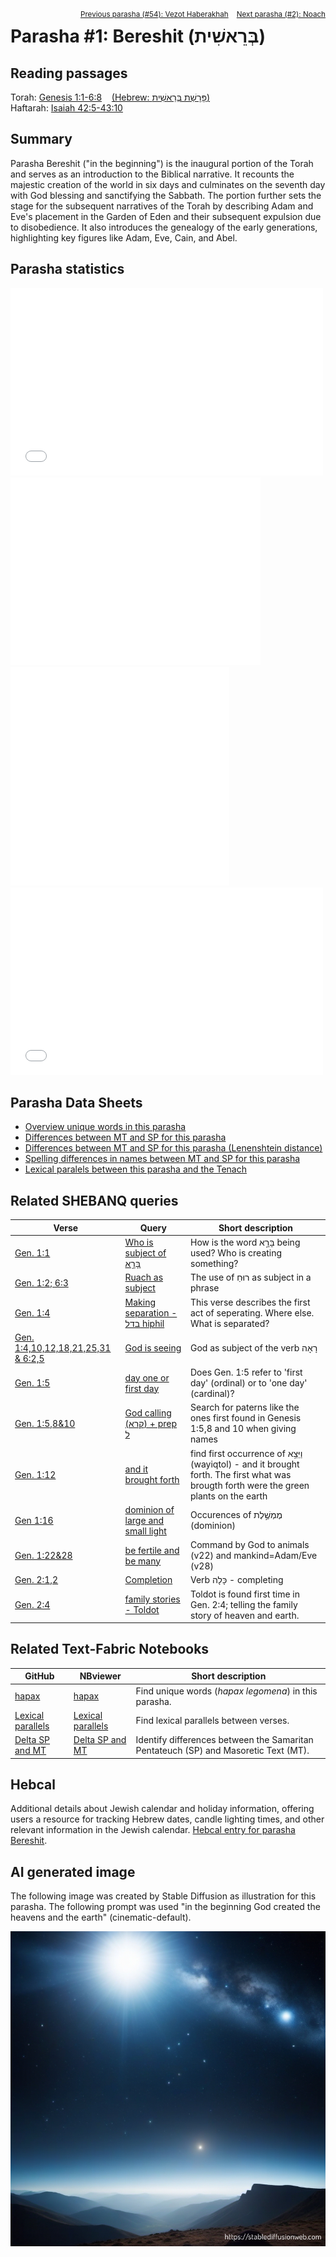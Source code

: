 
<span style="float: right;"><sup> <a href="../54%20-%20Vezot%20Haberakhah">Previous parasha (#54): Vezot Haberakhah</a> &nbsp;&nbsp; <a href="../02%20-%20Noach">Next parasha (#2): Noach</a></sup></span>
# Parasha&nbsp;#1: Bereshit (בְּרֵאשִׁית) <a name="start"></a> 
## Reading passages

Torah: <a href="https://www.stepbible.org/?q=version=NASB2020|reference=Gen.1:1-6:8&options=HNVUG" target="_blank">Genesis 1:1-6:8</a> &nbsp;&nbsp; <a href="https://tikkun.io/#/p/bereshit" target="_blank">(Hebrew: פָּרָשַׁת בְּרֵאשִׁית)</a><br>
Haftarah: <a href="https://www.stepbible.org/?q=version=NASB2020|reference=Isa.42:5-43:10&options=HNVUG" target="_blank">Isaiah 42:5-43:10</a>

## Summary

Parasha Bereshit ("in the beginning") is the inaugural portion of the Torah and serves as an introduction to the Biblical narrative. It recounts the majestic creation of the world in six days and culminates on the seventh day with God blessing and sanctifying the Sabbath. The portion further sets the stage for the subsequent narratives of the Torah by describing Adam and Eve's placement in the Garden of Eden and their subsequent expulsion due to disobedience. It also introduces the genealogy of the early generations, highlighting key figures like Adam, Eve, Cain, and Abel.

## Parasha statistics

<iframe src="term_frequency.html" height=300 width=500 style="border: none;" title="Parasha top terms"></iframe>
<iframe src="phrase_functions.html" height=300 width=400 style="border: none;" title="Parasha phrase function distribution"></iframe>
<iframe src="speech_vs_narrative_ratio.html" height=350 width=350 style="border: none;" title="Speech versus naration ratio"></iframe>
<iframe src="verb_forms_distribution.html" height=300 width=500 style="border: none;" title="Verb form distrbution"></iframe>

## Parasha Data Sheets

<ul><li><a href="https://tonyjurg.github.io/Parashot/WeeklyParasha/01%20-%20Bereshit/hapax_legomena(Bereshit).html" target="_blank">Overview unique words in this parasha</a>
</li><li><a href="https://tonyjurg.github.io/Parashot/WeeklyParasha/01%20-%20Bereshit/differences_MT_SP(Bereshit).html" target="_blank">Differences between MT and SP for this parasha</a>
</li><li><a href="https://tonyjurg.github.io/Parashot/WeeklyParasha/01%20-%20Bereshit/levenshtein_differences_MT_SP(Bereshit).html" target="_blank">Differences between MT and SP for this parasha (Lenenshtein distance)</a>
</li><li><a href="https://tonyjurg.github.io/Parashot/WeeklyParasha/01%20-%20Bereshit/spelling_differences_SP_MT(Bereshit).html" target="_blank">Spelling differences in names between MT and SP for this parasha</a>
</li><li><a href="https://tonyjurg.github.io/Parashot/WeeklyParasha/01%20-%20Bereshit/lexical_parallels(Bereshit).html" target="_blank">Lexical paralels between this parasha and the Tenach</a>
</li></ul>

## Related SHEBANQ queries

Verse | Query | Short description
--- | --- | ---
<a href="https://www.stepbible.org/?q=version=NASB2020\|reference=Gen.1:1&options=HNVUG" target="_blank">Gen. 1:1</a> | <a href="https://shebanq.ancient-data.org/hebrew/text?iid=6282&version=2021&page=1&mr=r&qw=q" target="_blank">Who is subject of בָּרָ֣א</a> | How is the word בָּרָ֣א being used? Who is creating something?
<a href="https://www.stepbible.org/?q=version=NASB2020\|reference=Gen.1:2;6:3&options=HNVUG" target="_blank">Gen. 1:2; 6:3</a> | <a href="https://shebanq.ancient-data.org/hebrew/text?iid=6312	&version=2021&page=1&mr=r&qw=q" target="_blank">Ruach as subject</a> | The use of רוּחַ as subject in a phrase
<a href="https://www.stepbible.org/?q=version=NASB2020\|reference=Gen.1:4&options=HNVUG" target="_blank">Gen. 1:4</a> | <a href="https://shebanq.ancient-data.org/hebrew/text?iid=6299&version=2021&page=1&mr=r&qw=q" target="_blank">Making separation - בדל hiphil</a> | This verse describes the first act of seperating. Where else. What is separated?
<a href="https://www.stepbible.org/?q=version=NASB2020\|reference=Gen.1:4,10,12,18,21,25,31;6:2,5&options=HNVUG" target="_blank">Gen. 1:4,10,12,18,21,25,31 & 6:2,5</a> | <a href="https://shebanq.ancient-data.org/hebrew/text?iid=6283	&version=2021&page=1&mr=r&qw=q" target="_blank">God is seeing</a> | God as subject of the verb רָאָה
<a href="https://www.stepbible.org/?q=version=NASB2020\|reference=Gen.1:5&options=HNVUG" target="_blank">Gen. 1:5</a> | <a href="https://shebanq.ancient-data.org/hebrew/text?iid=6281&version=2021&page=1&mr=r&qw=q" target="_blank">day one or first day</a> | Does Gen. 1:5 refer to 'first day' (ordinal) or to 'one day' (cardinal)?
<a href="https://www.stepbible.org/?q=version=NASB2020\|reference=Gen.1:5,8,10&options=HNVUG" target="_blank">Gen. 1:5,8&10</a> | <a href="https://shebanq.ancient-data.org/hebrew/text?iid=6279&version=2021&page=1&mr=r&qw=q" target="_blank">God calling (קרא) + prep ל</a> | Search for paterns like the ones first found in Genesis 1:5,8 and 10 when giving names
<a href="https://www.stepbible.org/?q=version=NASB2020\|reference=Gen.1:12&options=HNVUG" target="_blank">Gen. 1:12</a> | <a href="https://shebanq.ancient-data.org/hebrew/text?iid=5623&version=2021&page=1&mr=r&qw=q" target="_blank">and it brought forth</a> | find first occurrence of וַיֵּצֵ֥א (wayiqtol) - and it brought forth. The first what was brougth forth were the green plants on the earth
<a href="https://www.stepbible.org/?q=version=NASB2020\|reference=Gen.1:16&options=HNVUG" target="_blank">Gen 1:16</a> | <a href="https://shebanq.ancient-data.org/hebrew/text?iid=6242&version=2021&page=1&mr=r&qw=q" target="_blank">dominion of large and small light</a> | Occurences of מֶמְשֶׁ֣לֶת (dominion)
<a href="https://www.stepbible.org/?q=version=NASB2020\|reference=Gen.1:22,28&options=HNVUG" target="_blank">Gen. 1:22&28</a> | <a href="https://shebanq.ancient-data.org/hebrew/text?iid=6286&version=2021&page=1&mr=r&qw=q" target="_blank">be fertile and be many</a> | Command by God to animals (v22) and mankind=Adam/Eve (v28)
<a href="https://www.stepbible.org/?q=version=NASB2020\|reference=Gen.2:1,2&options=HNVUG" target="_blank">Gen. 2:1,2</a> | <a href="https://shebanq.ancient-data.org/hebrew/text?iid=6306&version=2021&page=1&mr=r&qw=q" target="_blank">Completion</a> | Verb כָּלָה - completing
<a href="https://www.stepbible.org/?q=version=NASB2020\|reference=Gen.2:4&options=HNVUG" target="_blank">Gen. 2:4</a> | <a href="https://shebanq.ancient-data.org/hebrew/text?iid=6261&version=2021&page=1&mr=r&qw=q" target="_blank">family stories - Toldot</a> | Toldot is found first time in Gen. 2:4; telling the family story of heaven and earth.

## Related Text-Fabric Notebooks

GitHub | NBviewer | Short description
---|---|---
<a href="https://github.com/tonyjurg/Parashot/tree/main/WeeklyParasha/01%20-%20Bereshit/hapax.ipynb" target="_blank">hapax</a> | <a href="https://nbviewer.org/github/tonyjurg/Parashot/blob/main/WeeklyParasha/01%20-%20Bereshit/hapax.ipynb" target="_blank">hapax</a>| Find unique words (*hapax legomena*) in this parasha.
<a href="https://github.com/tonyjurg/Parashot/tree/main/WeeklyParasha/01%20-%20Bereshit/lexical_parallels.ipynb" target="_blank">Lexical parallels</a> | <a href="https://nbviewer.org/github/tonyjurg/Parashot/blob/main/WeeklyParasha/01%20-%20Bereshit/lexical_parallels.ipynb" target="_blank">Lexical parallels</a>| Find lexical parallels between verses.
<a href="https://github.com/tonyjurg/Parashot/tree/main/WeeklyParasha/01%20-%20Bereshit/delta_mt_and_sp.ipynb" target="_blank">Delta SP and MT</a> | <a href="https://nbviewer.org/github/tonyjurg/Parashot/blob/main/WeeklyParasha/01%20-%20Bereshit/delta_mt_and_sp.ipynb" target="_blank">Delta SP and MT</a>| Identify differences between the Samaritan Pentateuch (SP) and Masoretic Text (MT).

## Hebcal

Additional details about Jewish calendar and holiday information, offering users a resource for tracking Hebrew dates, candle lighting times, and other relevant information in the Jewish calendar. <a href="https://www.hebcal.com/sedrot/bereshit" target="_blank">Hebcal entry for parasha Bereshit</a>.

## AI generated image

The following image was created by Stable Diffusion as illustration for this parasha. The following prompt was used "in the beginning God created the heavens and the earth" (cinematic-default).

<img src="stablediffusion_image.png">



